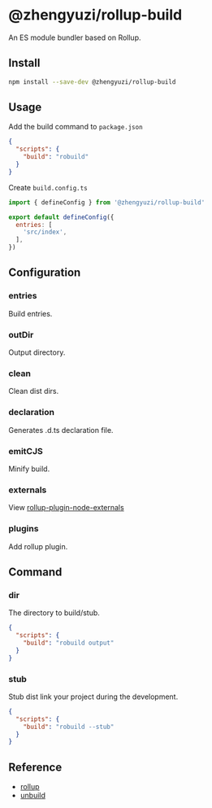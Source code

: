 # @zhengyuzi/rollup-build

An ES module bundler based on Rollup.

## Install

```bash
npm install --save-dev @zhengyuzi/rollup-build
```

## Usage

Add the build command to ```package.json```

```json
{
  "scripts": {
    "build": "robuild"
  }
}
```

Create ```build.config.ts```

```js
import { defineConfig } from '@zhengyuzi/rollup-build'

export default defineConfig({
  entries: [
    'src/index',
  ],
})
```

## Configuration

### entries

Build entries.

### outDir

Output directory.

### clean

Clean dist dirs.

### declaration

Generates .d.ts declaration file.

### emitCJS

Minify build.

### externals

View [rollup-plugin-node-externals](https://github.com/Septh/rollup-plugin-node-externals)

### plugins

Add rollup plugin.

## Command

### dir

The directory to build/stub.

```json
{
  "scripts": {
    "build": "robuild output"
  }
}
```

### stub

Stub dist link your project during the development.

```json
{
  "scripts": {
    "build": "robuild --stub"
  }
}
```

## Reference

- [rollup](https://github.com/rollup/rollup)
- [unbuild](https://github.com/unjs/unbuild)
